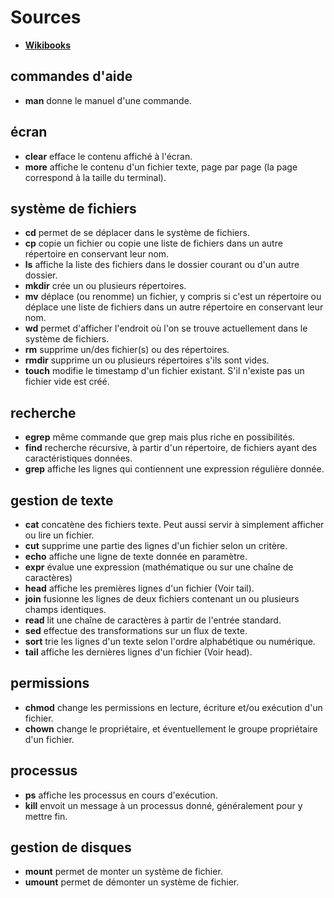 #  Sources
* **[Wikibooks](https://fr.wikibooks.org/wiki/Programmation_Bash/Commandes_ksh)**

## commandes d'aide

* **man** donne le manuel d'une commande.

## écran

* **clear** efface le contenu affiché à l'écran.
* **more** affiche le contenu d'un fichier texte, page par page (la page correspond à la taille du terminal).

## système de fichiers

* **cd** permet de se déplacer dans le système de fichiers.
* **cp** copie un fichier ou copie une liste de fichiers dans un autre répertoire en conservant leur nom.
* **ls** affiche la liste des fichiers dans le dossier courant ou d'un autre dossier.
* **mkdir** crée un ou plusieurs répertoires.
* **mv** déplace (ou renomme) un fichier, y compris si c'est un répertoire ou déplace une liste de fichiers dans un autre répertoire en conservant leur nom.
* **wd** permet d'afficher l'endroit où l'on se trouve actuellement dans le système de fichiers.
* **rm** supprime un/des fichier(s) ou des répertoires.
* **rmdir** supprime un ou plusieurs répertoires s'ils sont vides.
* **touch** modifie le timestamp d'un fichier existant. S'il n'existe pas un fichier vide est créé.

## recherche

* **egrep** même commande que grep mais plus riche en possibilités.
* **find** recherche récursive, à partir d'un répertoire, de fichiers ayant des caractéristiques données.
* **grep** affiche les lignes qui contiennent une expression régulière donnée.

## gestion de texte

* **cat** concatène des fichiers texte. Peut aussi servir à simplement afficher ou lire un fichier.
* **cut** supprime une partie des lignes d'un fichier selon un critère.
* **echo** affiche une ligne de texte donnée en paramètre.
* **expr** évalue une expression (mathématique ou sur une chaîne de caractères)
* **head** affiche les premières lignes d'un fichier (Voir tail).
* **join** fusionne les lignes de deux fichiers contenant un ou plusieurs champs identiques.
* **read** lit une chaîne de caractères à partir de l'entrée standard.
* **sed** effectue des transformations sur un flux de texte.
* **sort** trie les lignes d'un texte selon l'ordre alphabétique ou numérique.
* **tail** affiche les dernières lignes d'un fichier (Voir head).

## permissions

* **chmod** change les permissions en lecture, écriture et/ou exécution d'un fichier.
* **chown** change le propriétaire, et éventuellement le groupe propriétaire d'un fichier.

## processus

* **ps** affiche les processus en cours d'exécution.
* **kill** envoit un message à un processus donné, généralement pour y mettre fin.

## gestion de disques

* **mount** permet de monter un système de fichier.
* **umount** permet de démonter un système de fichier.
